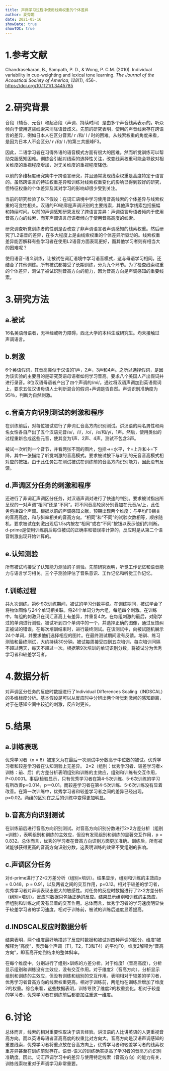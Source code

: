 ```yaml
---
title: 声调学习过程中使用线索权重的个体差异
author: 夏秀媚
date: 2021-05-16
showDate: true
showTOC: true
---
```

# 1.参考文献
Chandrasekaran, B., Sampath, P. D., & Wong, P. C.M. (2010). Individual variability in cue-weighting and lexical tone learning. *The Journal of the Acoustical Society of America, 128*(1), 456-. https://doi.org/10.1121/1.3445785

# 2.研究背景
音段（辅音、元音）和超音段（声调、持续时间）是由多个声音线索表示的。听众倾向于使用这些线索来消除语音歧义。先前的研究表明，使用的声音线索存在跨语言的差异，例如日本人在区分音素/ r /和/ l / 时的困难。从线索权重的角度来看，是因为日本人不会区分/ r /和/ l /的第三共振峰F3。

因此，二语学习者在习得外语的语音模式方面有很大的困难。然而听觉训练可以帮助克服感知困难。训练会引起对线索的选择性关注，改变线索权重可能会导致对相关维度的重视程度增加，对无关维度的重视程度降低。

以前的多维标度研究集中于跨语言研究，并且通常发现线索权重是高度特定于语言的。虽然跨语言的特征权重差异和训练对线索权重变化的影响已得到较好的研究，但特征权重的个体差异及其对学习的影响却很少受到关注。

当前的研究检验了以下假设：在词汇语境中学习使用音高线索的个体差异与线索权重的可变性相关。汉语的F0轮廓是声调识别的主要线索，其他声学线索包括振幅和持续时间。以前的声调感知研究发现了跨语言差异：声调语言母语者倾向于使用音高方向的线索，而非声调语言母语者倾向于使用音高高度的线索。

研究调查听觉训练者的性别是否改变了非声调语言者声调感知的线索权重。然后研究了L2语音的差异，在多大程度上是由线索权重的个体差异所驱动的。线索权重差异能否解释有些学习者在使用L2语音方面表现更好，而其他学习者则有相当大的困难呢？

使用语音-语义训练，让被试在词汇语境中学习语音模式，这与母语学习相同。还结合了其他训练。所有被试都接受了长期训练，分为九个环节。为了检查线索权重的个体差异，测试了被试识别音高方向的能力，因为音高方向是声调感知的重要线索。

# 3.研究方法
## a.被试
16名英语母语者，无神经或听力障碍，西北大学的本科生或研究生。均未接触过声调语言。
## b.刺激
6个英语假词，其音高类似于汉语的1声，2声，3声和4声。之所以选择假词，是因为该实验的主要目的是研究英语母语者如何学习音高。要求八个美国人产出假词并进行录音。8位汉语母语者产出了四个声调的/mi/。通过将汉语声调加到英语假词上，要求五位汉语母语人士判断混合的假词+声调是否自然。声调识别准确度为95％，判断为自然刺激。

## c.音高方向识别测试的刺激和程序
在训练前后，对每位被试进行了非词汇音高方向识别测试。讲汉语的两名男性和两名女性各自产出了五个汉语元音/a/，/i/，/o/，/e/和/y/，1声。然后，使用类似的过程重新合成这些元音，使其变为1声、2声、4声。测试不包含3声。

被试一次听到一个音节，并看两张不同的图片，包括→=水平，↑=上升和↓=下降，其中一张描绘了听觉刺激的音高模式。要求被试按下与听到的元音音高模式相对应的按钮。由于此任务旨在测试被试在训练前的音高方向识别能力，因此没有反馈。

## d.声调区分任务的刺激和程序
还进行了非词汇声调区分任务，对汉语声调对进行了快速的判别。要求被试指出所呈现的一对声调“相同”还是“不同”。将不同音高轮廓分别叠加在元音/a/上，此任务包括四个声调。根据以前的声调感知文献，预期出现两个维度：与平均F0相关的音高高度，和与斜率相关的音高方向。“相同”和“不同”的试验次数相等，顺序随机，要求被试在刺激出现后1.5s内按左“相同”或右“不同”按钮以表示他们的判断。d-prime是使用训练前后每位被试的正确率和错误率计算的，反应时是从第二个语音刺激出现开始计算的。
## e.认知测验
所有被试均接受了认知能力测验的子测验。先前研究表明，听觉工作记忆和语音能力与语言学习相关。三个子测验评估了音系意识、工作记忆和听觉工作记忆。

## f.训练过程
共九次训练。第6-9次训练期间，被试的学习分数平稳。在训练期间，被试学会了将物体图像与24个单词相关联。将24个单词分为六组，每组四个刺激。在训练中，每组的刺激只在词汇音高上有差异，并重复4次。在每组刺激的最后，对刚学过的单词进行测验。被试听到四个单词中的一个，并选择正确的图像，通过反馈纠正被试的错误。在每次培训结束时，进行最终测试。在该测试中，向被试随机展示24个单词，并要求他们选择相应的图片。在最终测试期间没有反馈。培训、练习测验和最终测试，大约持续30分钟。被试每周接受四到五次培训，每次培训间隔不超过两天，每天不超过一次。根据第9次培训的单词识别分数，将被试分为优秀学习者和较差学习者。

# 4.数据分析
对声调区分任务的反应时数据进行了Individual Differences Scaling（INDSCAL）的多维标度分析。基本假设是可以从反应时中分辨出两个听觉刺激间的感知距离，对于在感知空间中较近的刺激，反应时更长。
# 5.结果

## a.训练表现
优秀学习者（n = 8）被定义为在最后一次测试中分数高于中位数的被试。优秀学习者和较差学习者在认知测验上无差异。 2×2（组别：优秀学习者、较差学习者×训练：前、后）的方差分析表明组别和训练的主效应，组别和训练有交互作用，P<0.0001。事后t检验显示，只有优秀学习者在第4-5次训练、5-6次训练的学习有所改善p=0.014，p＝0.01。而较差学习者在第4-5次训练、5-6次训练没有显着改善。在第一次训练中，优秀学习者和较差学习者之间的差异已经出现，p=0.02。两组的区别在之后的训练中变得更加明显。
## b.音高方向识别测试
在训练前后进行音高方向识别测试。对音高方向识别分数进行2×2方差分析（组别×训练），表明组别和训练的主效应，但没有发现组别和训练的显著交互作用，p = 0.832。总体而言，优秀的学习者在音高方向识别方面更加准确。训练后，所有被试能够获得更高的音高方向识别分数，这表明训练的效果不受组别的影响。

## c.声调区分任务
对d-prime进行了2×2方差分析（组别×培训）。结果显示，组别和训练的主效应p = 0.048，p = 0.91，以及两者之间的交互作用，p=0.12。相对于较差的学习者，优秀学习者对声调表现出更大的敏感性。对任务的反应时数据进行了2×2方差分析（组别×培训）。反应时数据只包括正确的反应。结果显示组别和训练的主效应，但组别和训练之间没有显着的交互作用。总体而言，优秀学习者的学习速度明显快于较差学习者的学习速度。相对于训练前，被试的训练后速度显着提高。

## d.INDSCAL反应时数据分析
结果表明，两个维度最好地描述了反应时数据和被试对四种声调的区分。维度1被解释为“高度”，表示每个声调（T1，T2，T3和T4）的平均F0。维度2解释为“音高方向”，即音高开始到结束的整体斜率。

在每个维度中，分别进行了组别×训练的方差分析。对于维度1（音高高度），分析显示组别和训练没有主效应，没有交互作用。对于维度2（音高方向），分析显示组别和训练的主效应，但没有训练和组别的交互作用。表明相对于较差的学习者，优秀学习者音高方向的线索权重更高。相对于训练前，两组均在训练后增加了维度2的权重。综合来看，这些数据表明，训练导致了维度2的权重变化。相对于较差的学习者，优秀学习者在训练前后都更加注重这一维度。

# 6.讨论
总体而言，线索的相对重要性取决于语言经验。讲汉语的人比讲英语的人更重视音高方向。而以英语母语者音高高度的权重比对方向大。音高方向是汉语声调感知的重要线索，优秀学习者将重点放在音高方向上，优秀学习者和较差学习者的线索权重差异甚至在训练前就存在。语音-语义的训练确实提高了学习者的音高方向识别准确度。因此，词汇声调学习中的差异与使用特定线索（音高方向）的能力有关，训练线索权重对于声调学习非常重要。
